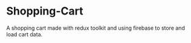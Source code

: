 # Shopping-Cart
A shopping cart made with redux toolkit and using firebase to store and load cart data.
